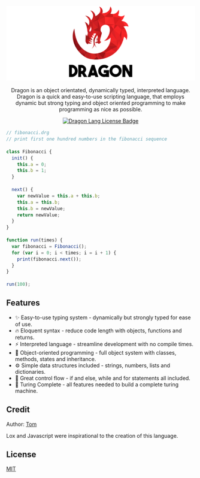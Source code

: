 <div align="center">
  <img alt="Dragon Lang Logo" src="./docs/logo.png"></img>

  <p>Dragon is an object orientated, dynamically typed, interpreted language. Dragon is a quick and easy-to-use scripting language, that employs dynamic but strong typing and object oriented programming to make programming as nice as possible.</p>

  <a href="./LICENSE">
    <img alt="Dragon Lang License Badge" src="https://img.shields.io/badge/license-MIT-blue"></img>
  </a>
</div>

```js
// fibonacci.drg
// print first one hundred numbers in the fibonacci sequence

class Fibonacci {
  init() {
    this.a = 0;
    this.b = 1;
  }

  next() {
    var newValue = this.a + this.b;
    this.a = this.b;
    this.b = newValue;
    return newValue;
  }
}

function run(times) {
  var fibonacci = Fibonacci();
  for (var i = 0; i < times; i = i + 1) {
    print(fibonacci.next());
  }
}

run(100);
```

## Features

- ✨ Easy-to-use typing system - dynamically but strongly typed for ease of use.
- 🔥 Eloquent syntax - reduce code length with objects, functions and returns.
- ⚡️ Interpreted language - streamline development with no compile times.
- 🔧 Object-oriented programming - full object system with classes, methods, states and inheritance.
- ⚙️ Simple data structures included - strings, numbers, lists and dictionaries.
- 🧠 Great control flow - if and else, while and for statements all included.
- 🤖 Turing Complete - all features needed to build a complete turing machine.

<!--
## Installation and Usage

You can install Dragon through the NPM:

```
$ npm i -g dragon-lang
```

Executing a file using Dragon:

```
$ dragon test.drg
```

Using the Dragon shell:

```
$ dragon
```
-->

## Credit

Author: [Tom](https://github.com/TomPrograms)

Lox and Javascript were inspirational to the creation of this language.

## License

[MIT](LICENSE)
